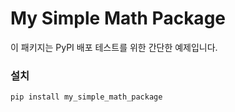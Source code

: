 # My Simple Math Package

이 패키지는 PyPI 배포 테스트를 위한 간단한 예제입니다.

### 설치

```bash
pip install my_simple_math_package